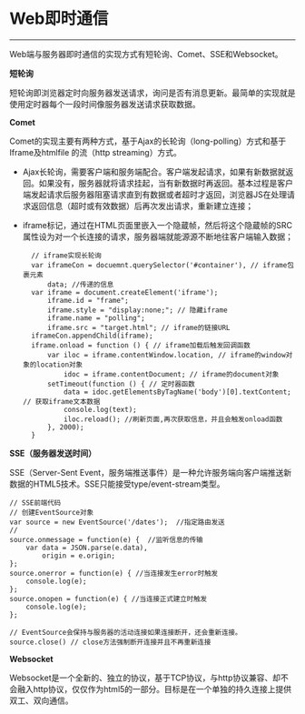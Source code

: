 # Web即时通信 #


----------

Web端与服务器即时通信的实现方式有短轮询、Comet、SSE和Websocket。

**短轮询**

短轮询即浏览器定时向服务器发送请求，询问是否有消息更新。最简单的实现就是使用定时器每个一段时间像服务器发送请求获取数据。

**Comet**

Comet的实现主要有两种方式，基于Ajax的长轮询（long-polling）方式和基于Iframe及htmlfile 的流（http streaming）方式。

- Ajax长轮询，需要客户端和服务端配合。客户端发起请求，如果有新数据就返回。如果没有，服务器就将请求挂起，当有新数据时再返回。基本过程是客户端发起请求后服务器阻塞请求直到有数据或者超时才返回，浏览器JS在处理请求返回信息（超时或有效数据）后再次发出请求，重新建立连接；

- iframe标记，通过在HTML页面里嵌入一个隐蔵帧，然后将这个隐蔵帧的SRC属性设为对一个长连接的请求，服务器端就能源源不断地往客户端输入数据；

		// iframe实现长轮询
        var iframeCon = docuemnt.querySelector('#container'), // iframe包裹元素
            data; //传递的信息
        var iframe = document.createElement('iframe');
            iframe.id = "frame";
            iframe.style = "display:none;"; // 隐藏iframe
            iframe.name = "polling";
            iframe.src = "target.html"; // iframe的链接URL
        iframeCon.appendChild(iframe);
        iframe.onload = function () { // iframe加载后触发回调函数
            var iloc = iframe.contentWindow.location, // iframe的window对象的location对象
                idoc = iframe.contentDocument; // iframe的document对象
            setTimeout(function () { // 定时器函数
                data = idoc.getElementsByTagName('body')[0].textContent; // 获取iframe文本数据
                console.log(text);
                iloc.reload(); //刷新页面,再次获取信息，并且会触发onload函数
            }, 2000);
        }

**SSE（服务器发送时间）**

SSE（Server-Sent Event，服务端推送事件）是一种允许服务端向客户端推送新数据的HTML5技术。SSE只能接受type/event-stream类型。
	
	// SSE前端代码
	// 创建EventSource对象
	var source = new EventSource('/dates');  //指定路由发送
	// 
	source.onmessage = function(e) {  //监听信息的传输
	    var data = JSON.parse(e.data),
	        origin = e.origin;
	};
	source.onerror = function(e) { //当连接发生error时触发
	    console.log(e);
	};
	source.onopen = function(e) { //当连接正式建立时触发
	    console.log(e);
	};

	// EventSource会保持与服务器的活动连接如果连接断开，还会重新连接。
	source.close() // close方法强制断开连接并且不再重新连接

**Websocket**

Websocket是一个全新的、独立的协议，基于TCP协议，与http协议兼容、却不会融入http协议，仅仅作为html5的一部分。目标是在一个单独的持久连接上提供双工、双向通信。

